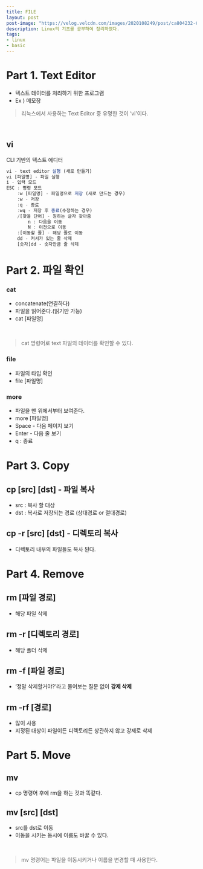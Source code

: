 ```yaml
---
title: FILE
layout: post
post-image: "https://velog.velcdn.com/images/2020108249/post/ca804232-601f-42b0-baf0-2bb7c2213e28/image.png"
description: Linux의 기초를 공부하여 정리하였다.
tags:
- linux
- basic
---
```


# Part 1. Text Editor

- 텍스트 데이터를 처리하기 위한 프로그램     
- Ex ) 메모장     


> 리눅스에서 사용하는 Text Editor 중 유명한 것이 ‘vi’이다. 

<br>
 

## vi

CLI 기반의 텍스트 에디터

```jsx
vi - text editor 실행 (새로 만들기)
vi [파일명] - 파일 실행
i - 입력 모드
ESC : 명령 모드
	:w [파일명] - 파일명으로 저장 (새로 만드는 경우)
	:w - 저장
	:q - 종료
	:wq - 저장 후 종료(수정하는 경우)
	/[찾을 단어] - 원하는 글자 찾아줌
		n : 다음을 이동
		N : 이전으로 이동
	:[이동할 줄] - 해당 줄로 이동
	dd - 커서가 있는 줄 삭제
	[숫자]dd - 숫자만큼 줄 삭제
```

# Part 2. 파일 확인

### cat

- concatenate(연결하다)
- 파일을 읽어준다.(읽기만 가능)
- cat [파일명]    

<br>

> cat 명령어로 text 파일의 데이터를 확인할 수 있다.


### file

- 파일의 타입 확인
- file [파일명]

### more

- 파일을 맨 위에서부터 보여준다.
- more [파일명]
- Space - 다음 페이지 보기
- Enter - 다음 줄 보기
- q : 종료


# Part 3. Copy

## cp [src] [dst] - 파일 복사

- src : 복사 할 대상
- dst : 복사로 저장되는 경로 (상대경로 or 절대경로)

## cp -r [src] [dst] - 디렉토리 복사

- 디렉토리 내부의 파일들도 복사 된다.


# Part 4. Remove

## rm [파일 경로]

- 해당 파일 삭제

## rm -r [디렉토리 경로]

- 해당 폴더 삭제

## rm -f [파일 경로]

- ‘정말 삭제할거야?’라고 물어보는 질문 없이 **강제 삭제**

## rm -rf [경로]

- 많이 사용
- 지정된 대상이 파일이든 디렉토리든 상관하지 않고 강제로 삭제


# Part 5. Move

## mv

- cp 명령어 후에 rm을 하는 것과 똑같다.

## mv [src] [dst]

- src를 dst로 이동
- 이동을 시키는 동시에 이름도 바꿀 수 있다.
      
<br>

> mv 명령어는 파일을 이동시키거나 이름을 변경할 때 사용한다.
